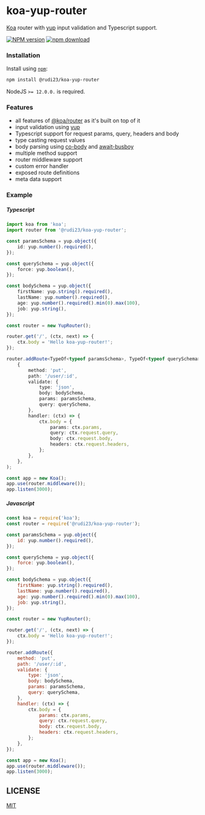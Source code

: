 # koa-yup-router

[Koa] router with [yup] input validation and Typescript support.

[![NPM version][npm-image]][npm-url]
[![npm download][download-image]][download-url]

[npm-image]: https://img.shields.io/npm/v/@rudi23/koa-yup-router.svg?style=flat-square
[npm-url]: https://www.npmjs.com/package/@rudi23/koa-yup-router
[download-image]: https://img.shields.io/npm/dm/@rudi23/koa-yup-router.svg?style=flat-square
[download-url]: https://www.npmjs.com/package/@rudi23/koa-yup-router
[koa]: http://koajs.com
[co-body]: https://github.com/visionmedia/co-body
[await-busboy]: https://github.com/aheckmann/await-busboy
[yup]: https://github.com/jquense/yup
[@koa/router]: https://github.com/koajs/router

### Installation

Install using [`npm`][npm-url]:

```bash
npm install @rudi23/koa-yup-router
```

NodeJS `>= 12.0.0.` is required.

### Features

-   all features of [@koa/router][] as it's built on top of it
-   input validation using [yup][]
-   Typescript support for request params, query, headers and body
-   type casting request values
-   body parsing using [co-body][] and [await-busboy][]
-   multiple method support
-   router middleware support
-   custom error handler
-   exposed route definitions
-   meta data support

### Example

##### Typescript

```ts
import koa from 'koa';
import router from '@rudi23/koa-yup-router';

const paramsSchema = yup.object({
    id: yup.number().required(),
});

const querySchema = yup.object({
    force: yup.boolean(),
});

const bodySchema = yup.object({
    firstName: yup.string().required(),
    lastName: yup.number().required(),
    age: yup.number().required().min(0).max(100),
    job: yup.string(),
});

const router = new YupRouter();

router.get('/', (ctx, next) => {
    ctx.body = 'Hello koa-yup-router!';
});

router.addRoute<TypeOf<typeof paramsSchema>, TypeOf<typeof querySchema>, TypeOf<typeof bodySchema>>(
    {
        method: 'put',
        path: '/user/:id',
        validate: {
            type: 'json',
            body: bodySchema,
            params: paramsSchema,
            query: querySchema,
        },
        handler: (ctx) => {
            ctx.body = {
                params: ctx.params,
                query: ctx.request.query,
                body: ctx.request.body,
                headers: ctx.request.headers,
            };
        },
    },
);

const app = new Koa();
app.use(router.middleware());
app.listen(3000);
```

##### Javascript

```js
const koa = require('koa');
const router = require('@rudi23/koa-yup-router');

const paramsSchema = yup.object({
    id: yup.number().required(),
});

const querySchema = yup.object({
    force: yup.boolean(),
});

const bodySchema = yup.object({
    firstName: yup.string().required(),
    lastName: yup.number().required(),
    age: yup.number().required().min(0).max(100),
    job: yup.string(),
});

const router = new YupRouter();

router.get('/', (ctx, next) => {
    ctx.body = 'Hello koa-yup-router!';
});

router.addRoute({
    method: 'put',
    path: '/user/:id',
    validate: {
        type: 'json',
        body: bodySchema,
        params: paramsSchema,
        query: querySchema,
    },
    handler: (ctx) => {
        ctx.body = {
            params: ctx.params,
            query: ctx.request.query,
            body: ctx.request.body,
            headers: ctx.request.headers,
        };
    },
});

const app = new Koa();
app.use(router.middleware());
app.listen(3000);
```

## LICENSE

[MIT](https://github.com/rudi23/koa-yup-router/blob/master/LICENSE)
